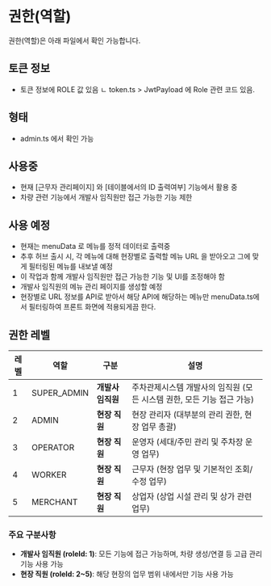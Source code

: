 # 권한(역할)

권한(역할)은 아래 파일에서 확인 가능합니다.

## 토큰 정보
- 토큰 정보에 ROLE 값 있음
  ㄴ token.ts > JwtPayload 에 Role 관련 코드 있음.

## 형태
- admin.ts 에서 확인 가능

## 사용중
- 현재 [근무자 관리페이지] 와 [테이블에서의 ID 출력여부] 기능에서 활용 중
- 차량 관련 기능에서 개발사 임직원만 접근 가능한 기능 제한

## 사용 예정
- 현재는 menuData 로 메뉴를 정적 데이터로 출력중
- 추후 허브 출시 시, 각 메뉴에 대해 현장별로 출력할 메뉴 URL 을 받아오고 그에 맞게 필터링된 메뉴를 내보낼 예정
- 이 작업과 함께 개발사 임직원만 접근 가능한 기능 및 UI를 조정해야 함
- 개발사 임직원의 메뉴 관리 페이지를 생성할 예정
- 현장별로 URL 정보를 API로 받아서 해당 API에 해당하는 메뉴만 menuData.ts에서 필터링하여 프론트 화면에 적용되게끔 한다.

## 권한 레벨

| 레벨 | 역할 | 구분 | 설명 |
|------|------|------|------|
| 1 | SUPER_ADMIN | **개발사 임직원** | 주차관제시스템 개발사의 임직원 (모든 시스템 권한, 모든 기능 접근 가능) |
| 2 | ADMIN | **현장 직원** | 현장 관리자 (대부분의 관리 권한, 현장 업무 총괄) |
| 3 | OPERATOR | **현장 직원** | 운영자 (세대/주민 관리 및 주차장 운영 업무) |
| 4 | WORKER | **현장 직원** | 근무자 (현장 업무 및 기본적인 조회/수정 업무) |
| 5 | MERCHANT | **현장 직원** | 상업자 (상업 시설 관리 및 상가 관련 업무) |

### 주요 구분사항
- **개발사 임직원 (roleId: 1)**: 모든 기능에 접근 가능하며, 차량 생성/연결 등 고급 관리 기능 사용 가능
- **현장 직원 (roleId: 2~5)**: 해당 현장의 업무 범위 내에서만 기능 사용 가능
